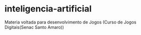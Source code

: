 # inteligencia-artificial
Materia voltada para desenvolvimento de Jogos (Curso de Jogos Digitais(Senac Santo Amaro))
